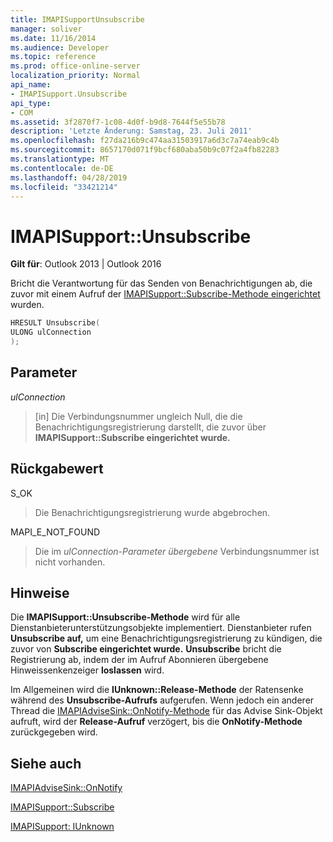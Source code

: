 ```yaml
---
title: IMAPISupportUnsubscribe
manager: soliver
ms.date: 11/16/2014
ms.audience: Developer
ms.topic: reference
ms.prod: office-online-server
localization_priority: Normal
api_name:
- IMAPISupport.Unsubscribe
api_type:
- COM
ms.assetid: 3f2870f7-1c08-4d0f-b9d8-7644f5e55b78
description: 'Letzte Änderung: Samstag, 23. Juli 2011'
ms.openlocfilehash: f27da216b9c474aa31503917a6d3c7a74eab9c4b
ms.sourcegitcommit: 8657170d071f9bcf680aba50b9c07f2a4fb82283
ms.translationtype: MT
ms.contentlocale: de-DE
ms.lasthandoff: 04/28/2019
ms.locfileid: "33421214"
---
```

# <a name="imapisupportunsubscribe"></a>IMAPISupport::Unsubscribe

  
  
**Gilt für**: Outlook 2013 | Outlook 2016 
  
Bricht die Verantwortung für das Senden von Benachrichtigungen ab, die zuvor mit einem Aufruf der [IMAPISupport::Subscribe-Methode eingerichtet](imapisupport-subscribe.md) wurden. 
  
```cpp
HRESULT Unsubscribe(
ULONG ulConnection
);
```

## <a name="parameters"></a>Parameter

 _ulConnection_
  
> [in] Die Verbindungsnummer ungleich Null, die die Benachrichtigungsregistrierung darstellt, die zuvor über **IMAPISupport::Subscribe eingerichtet wurde.**
    
## <a name="return-value"></a>Rückgabewert

S_OK 
  
> Die Benachrichtigungsregistrierung wurde abgebrochen.
    
MAPI_E_NOT_FOUND 
  
> Die im  _ulConnection-Parameter übergebene_ Verbindungsnummer ist nicht vorhanden. 
    
## <a name="remarks"></a>Hinweise

Die **IMAPISupport::Unsubscribe-Methode** wird für alle Dienstanbieterunterstützungsobjekte implementiert. Dienstanbieter rufen **Unsubscribe auf,** um eine Benachrichtigungsregistrierung zu kündigen, die zuvor von **Subscribe eingerichtet wurde.** **Unsubscribe** bricht die Registrierung ab, indem der im Aufruf Abonnieren übergebene Hinweissenkenzeiger **loslassen** wird. 
  
Im Allgemeinen wird die **IUnknown::Release-Methode** der Ratensenke während des **Unsubscribe-Aufrufs** aufgerufen. Wenn jedoch ein anderer Thread die [IMAPIAdviseSink::OnNotify-Methode](imapiadvisesink-onnotify.md) für das Advise Sink-Objekt aufruft, wird der **Release-Aufruf** verzögert, bis die **OnNotify-Methode** zurückgegeben wird. 
  
## <a name="see-also"></a>Siehe auch



[IMAPIAdviseSink::OnNotify](imapiadvisesink-onnotify.md)
  
[IMAPISupport::Subscribe](imapisupport-subscribe.md)
  
[IMAPISupport: IUnknown](imapisupportiunknown.md)


